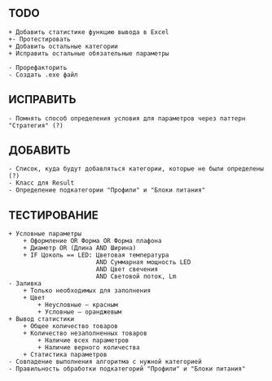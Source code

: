 ## TODO
    + Добавить статистике функцию вывода в Excel
    +- Протестировать
    + Добавить остальные категории
    + Исправить остальные обязательные параметры
        
    - Прорефакторить
    - Создать .exe файл

## ИСПРАВИТЬ
    - Помнять способ определения условия для параметров через паттерн "Стратегия" (?)

## ДОБАВИТЬ
    - Список, куда будут добавляться категории, которые не были определены (?)
    - Класс для Result
    - Определение подкатегории "Профили" и "Блоки питания"

## ТЕСТИРОВАНИЕ
    + Условные параметры
        + Оформление OR Форма OR Форма плафона
        + Диаметр OR (Длина AND Ширина)
        + IF Цоколь == LED: Цветовая температура
                            AND Суммарная мощность LED
                            AND Цвет свечения
                            AND Световой поток, Lm
    - Заливка
        + Только необходимых для заполнения
        + Цвет
            + Неусловные — красным
            + Условные — оранджевым
    + Вывод статистики
        + Общее количество товаров
        + Количество незаполненных товаров
            + Наличие всех параметров
            + Наличие верного количества
        + Статистика параметров
    - Совпадение выполнения алгоритма с нужной категорией
    - Правильность обработки подкатегорий "Профили" и "Блоки питания"